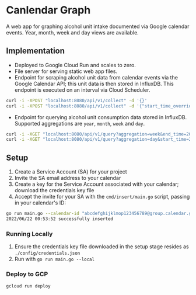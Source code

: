 # Canlendar Graph

A web app for graphing alcohol unit intake documented via Google calendar events. Year, month, week and day views are available.

## Implementation

* Deployed to Google Cloud Run and scales to zero.
* File server for serving static web app files.
* Endpoint for scraping alcohol unit data from calendar events via the Google Calendar API; this unit data is then stored in InfluxDB. This endpoint is executed on an interval via Cloud Scheduler.
```bash
curl -i -XPOST "localhost:8080/api/v1/collect" -d '{}'
curl -i -XPOST "localhost:8080/api/v1/collect" -d '{"start_time_override": "2009-11-10T23:00:00Z"}'
```
* Endpoint for querying alcohol unit consumption data stored in InfluxDB. Supported aggregations are `year`, `month`, `week` and `day`.
```bash
curl -i -XGET "localhost:8080/api/v1/query?aggregation=week&end_time=2022-08-25T21:42:09Z"
curl -i -XGET "localhost:8080/api/v1/query?aggregation=day&start_time=2022-08-10T21:42:09Z&end_time=2022-08-25T21:42:09Z"
```

## Setup

1) Create a Service Account (SA) for your project 
1) Invite the SA email address to your calendar
1) Create a key for the Service Account associated with your calendar; download the credentials key file
1) Accept the invite for your SA with the `cmd/insert/main.go` script, passing in your calendar's ID:
```bash
go run main.go --calendar-id "abcdefghijklmop123456789@group.calendar.google.com" --creds-file ./credentials.json
2022/06/22 00:53:52 successfully inserted
```

### Running Locally

1) Ensure the credentials key file downloaded in the setup stage resides as `./config/credentials.json`
1) Run with `go run main.go --local`

### Deploy to GCP

```bash
gcloud run deploy
```